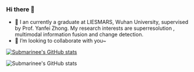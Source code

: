 ### Hi there 👋

<!--
**Submarinee/Submarinee** is a ✨ _special_ ✨ repository because its `README.md` (this file) appears on your GitHub profile.

Here are some ideas to get you started:

- 🔭 I’m currently working on ...
- 🌱 I’m currently learning ...
- 👯 I’m looking to collaborate on ...
- 🤔 I’m looking for help with ...
- 💬 Ask me about ...
- 📫 How to reach me: ...
- 😄 Pronouns: ...
- ⚡ Fun fact: ...
-->
- 🔭 I an currently a graduate at LIESMARS, Wuhan University, supervised by Prof. Yanfei Zhong. My research interests are superresolution , multimodal information fusion and change detection.
- 👯 I’m looking to collaborate with you~

[![Submarinee's GitHub stats](https://github-readme-stats.vercel.app/api?username=Submarinee)](https://github.com/anuraghazra/github-readme-stats)

![Submarinee's GitHub stats](https://github-readme-stats.vercel.app/api?username=anuraghazra&hide=contribs,prs)
